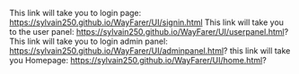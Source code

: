 This link will take you to login page: https://sylvain250.github.io/WayFarer/UI/signin.html
This link will take you to the user panel: https://sylvain250.github.io/WayFarer/UI/userpanel.html?
This link will take you to login admin panel: https://sylvain250.github.io/WayFarer/UI/adminpanel.html?
this link will take you Homepage: https://sylvain250.github.io/WayFarer/UI/home.html?
